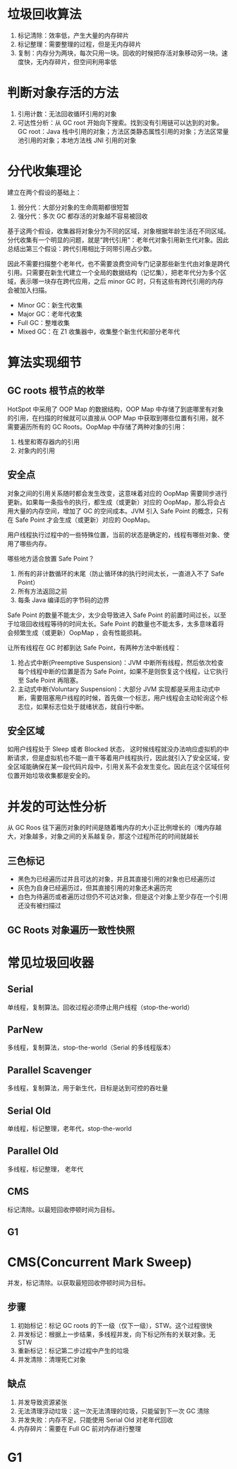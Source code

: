 # 垃圾回收算法

1. 标记清除：效率低，产生大量的内存碎片
2. 标记整理：需要整理的过程，但是无内存碎片
3. 复制：内存分为两块，每次只用一块。回收的时候把存活对象移动另一块。速度快，无内存碎片，但空间利用率低

# 判断对象存活的方法

1. 引用计数：无法回收循环引用的对象
2. 可达性分析：从 GC root 开始向下搜索。找到没有引用链可以达到的对象。GC root：Java 栈中引用的对象；方法区类静态属性引用的对象；方法区常量池引用的对象；本地方法栈 JNI 引用的对象

# 分代收集理论

建立在两个假设的基础上：

1. 弱分代：大部分对象的生命周期都很短暂
2. 强分代：多次 GC 都存活的对象越不容易被回收

基于这两个假设，收集器将对象分为不同的区域，对象根据年龄生活在不同区域。分代收集有一个明显的问题，就是“跨代引用”：老年代对象引用新生代对象。因此总结出第三个假设：跨代引用相比于同带引用占少数。

因此不需要扫描整个老年代，也不需要浪费空间专门记录那些新生代由对象是跨代引用。只需要在新生代建立一个全局的数据结构（记忆集），把老年代分为多个区域，表示哪一块存在跨代应用，之后 minor GC 时，只有这些有跨代引用的内存会被加入扫描。

- Minor GC：新生代收集
- Major GC：老年代收集
- Full GC：整堆收集
- Mixed GC：在 Z1 收集器中，收集整个新生代和部分老年代

# 算法实现细节

## GC roots 根节点的枚举

HotSpot 中采用了 OOP Map 的数据结构，OOP Map 中存储了到底哪里有对象的引用，在扫描的时候就可以直接从 OOP Map 中获取到哪些位置有引用，就不需要遍历所有的 GC Roots。OopMap 中存储了两种对象的引用：

1. 栈里和寄存器内的引用
2. 对象内的引用

## 安全点

对象之间的引用关系随时都会发生改变，这意味着对应的 OopMap 需要同步进行更新。如果每一条指令的执行，都生成（或更新）对应的 OopMap，那么将会占用大量的内存空间，增加了 GC 的空间成本。JVM 引入 Safe Point 的概念，只有在 Safe Point 才会生成（或更新）对应的 OopMap。

用户线程执行过程中的一些特殊位置，当前的状态是确定的，线程有哪些对象、使用了哪些内存。

哪些地方适合放置 Safe Point？

1. 所有的非计数循环的末尾（防止循环体的执行时间太长，一直进入不了 Safe Point）
2. 所有方法返回之前
3. 每条 Java 编译后的字节码的边界

Safe Point 的数量不能太少，太少会导致进入 Safe Point 的前置时间过长，以至于垃圾回收线程等待的时间太长。Safe Point 的数量也不能太多，太多意味着将会频繁生成（或更新）OopMap ，会有性能损耗。

让所有线程在 GC 时都到达 Safe Point，有两种方法中断线程：

1. 抢占式中断(Preemptive Suspension)：JVM 中断所有线程，然后依次检查每个线程中断的位置是否为 Safe Point，如果不是则恢复这个线程，让它执行至 Safe Point 再阻塞。
2. 主动式中断(Voluntary Suspension)：大部分 JVM 实现都是采用主动式中断，需要阻塞用户线程的时候，首先做一个标志，用户线程会主动轮询这个标志位，如果标志位处于就绪状态，就自行中断。

## 安全区域

如用户线程处于 Sleep 或者 Blocked 状态， 这时候线程就没办法响应虚拟机的中断请求，但是虚拟机也不能一直干等着用户线程执行，因此就引入了安全区域，安全区域能确保在某一段代码片段中，引用关系不会发生变化。因此在这个区域任何位置开始垃圾收集都是安全的。

# 并发的可达性分析

从 GC Roos 往下遍历对象的时间是随着堆内存的大小正比例增长的（堆内存越大，对象越多，对象之间的关系越复杂，那这个过程所花的时间就越长

## 三色标记

- 黑色为已经遍历过并且可达的对象，并且其直接引用的对象也已经遍历过
- 灰色为自身已经遍历过，但其直接引用的对象还未遍历完
- 白色为待遍历或者遍历过但仍不可达对象，但是这个对象上至少存在一个引用还没有被扫描过

## GC Roots 对象遍历一致性快照

# 常见垃圾回收器

## Serial

单线程，复制算法。回收过程必须停止用户线程（stop-the-world）

## ParNew

多线程，复制算法，stop-the-world（Serial 的多线程版本）

## Parallel Scavenger

多线程，复制算法，用于新生代，目标是达到可控的吞吐量

## Serial Old

单线程，标记整理，老年代，stop-the-world

## Parallel Old

多线程，标记整理， 老年代

## CMS

标记清除。以最短回收停顿时间为目标。

## G1

# CMS(Concurrent Mark Sweep)

并发，标记清除。以获取最短回收停顿时间为目标。

## 步骤

1. 初始标记：标记 GC roots 的下一级（仅下一级），STW。这个过程很快
2. 并发标记：根据上一步结果，多线程并发，向下标记所有的关联对象。无 STW
3. 重新标记：标记第二步过程中产生的垃圾
4. 并发清除：清理死亡对象

## 缺点

1. 并发导致资源紧张
2. 无法清理浮动垃圾：这一次无法清理的垃圾，只能留到下一次 GC 清除
3. 并发失败：内存不足，只能使用 Serial Old 对老年代回收
4. 内存碎片：需要在 Full GC 前对内存进行整理

# G1
